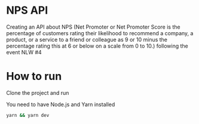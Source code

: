 # NPS API

Creating an API about NPS (Net Promoter or Net Promoter Score is the percentage of customers rating their likelihood to recommend a company, a product, or 
a service to a friend or colleague as 9 or 10 minus the percentage rating this at 6 or below on a scale from 0 to 10.) following the event NLW #4

# How to run

Clone the project and run


You need to have Node.js and Yarn installed 

```bash
yarn && yarn dev
```
